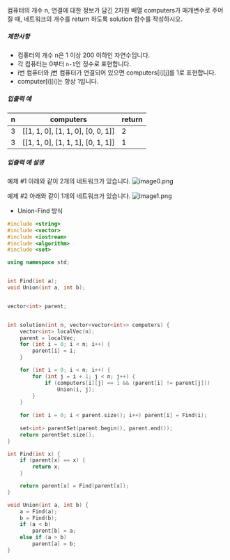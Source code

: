 컴퓨터의 개수 n, 연결에 대한 정보가 담긴 2차원 배열 computers가 매개변수로 주어질 때, 네트워크의 개수를 return 하도록 solution 함수를 작성하시오.

##### 제한사항

- 컴퓨터의 개수 n은 1 이상 200 이하인 자연수입니다.
- 각 컴퓨터는 0부터 `n-1`인 정수로 표현합니다.
- i번 컴퓨터와 j번 컴퓨터가 연결되어 있으면 computers[i][j]를 1로 표현합니다.
- computer[i][i]는 항상 1입니다.

##### 입출력 예

| n    | computers                         | return |
| ---- | --------------------------------- | ------ |
| 3    | [[1, 1, 0], [1, 1, 0], [0, 0, 1]] | 2      |
| 3    | [[1, 1, 0], [1, 1, 1], [0, 1, 1]] | 1      |

##### 입출력 예 설명

예제 #1
아래와 같이 2개의 네트워크가 있습니다.
![image0.png](https://grepp-programmers.s3.amazonaws.com/files/ybm/5b61d6ca97/cc1e7816-b6d7-4649-98e0-e95ea2007fd7.png)

예제 #2
아래와 같이 1개의 네트워크가 있습니다.
![image1.png](https://grepp-programmers.s3.amazonaws.com/files/ybm/7554746da2/edb61632-59f4-4799-9154-de9ca98c9e55.png)



- Union-Find 방식
```c++
#include <string>
#include <vector>
#include <iostream>
#include <algorithm>
#include <set>

using namespace std;


int Find(int a);
void Union(int a, int b);


vector<int> parent;


int solution(int n, vector<vector<int>> computers) {
    vector<int> localVec(n);
    parent = localVec;
    for (int i = 0; i < n; i++) {
        parent[i] = i;
    }

    for (int i = 0; i < n; i++) {
        for (int j = i + 1; j < n; j++) {
            if (computers[i][j] == 1 && (parent[i] != parent[j]))
                Union(i, j);
        }
    }
    
    for (int i = 0; i < parent.size(); i++) parent[i] = Find(i);
    
    set<int> parentSet(parent.begin(), parent.end());
    return parentSet.size();
}

int Find(int x) {
    if (parent[x] == x) {
        return x;
    }

    return parent[x] = Find(parent[x]);
}

void Union(int a, int b) {
    a = Find(a);
    b = Find(b);
    if (a < b)
        parent[b] = a;
    else if (a > b)
        parent[a] = b;
}
```
